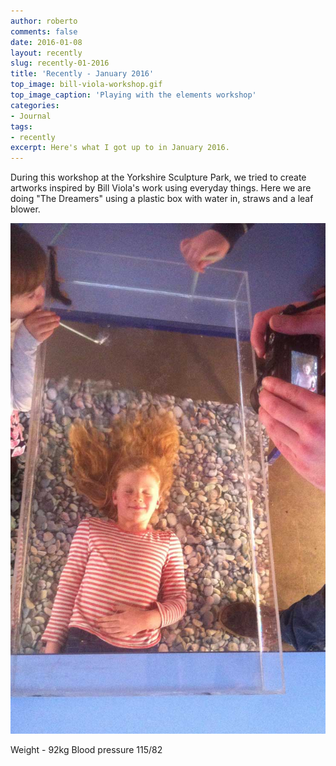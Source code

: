 ```yaml
---
author: roberto
comments: false
date: 2016-01-08
layout: recently
slug: recently-01-2016
title: 'Recently - January 2016'
top_image: bill-viola-workshop.gif
top_image_caption: 'Playing with the elements workshop'
categories:
- Journal
tags:
- recently
excerpt: Here's what I got up to in January 2016.
---
```


During this workshop at the Yorkshire Sculpture Park, we tried to create artworks inspired by Bill Viola's work using everyday things. Here we are doing "The Dreamers" using a plastic box with water in, straws and a leaf blower.

![Image showing the recreation of The Dreamers at a workshop](/images/2016-01-recently-02.jpg)

Weight - 92kg
Blood pressure 115/82

